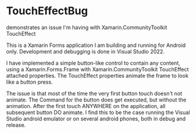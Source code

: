 # TouchEffectBug
demonstrates an issue I'm having with Xamarin.CommunityToolkit TouchEffect

This is a Xamarin Forms application I am building and running for Android only.
Development and debugging is done in Visual Studio 2022.

I have implemented a simple button-like control to contain any content, using a Xamarin.Forms.Frame with 
Xamarin.CommunityToolkit TouchEffect attached properties.
The TouchEffect properties animate the frame to look like a button press.

The issue is that most of the time the very first button touch doesn't not animate. The Command for the button does get executed, but without the animation. After the first touch ANYWHERE on the application, all subsequent button DO animate.
I find this to be the case running the Visual Studio android emulator or on several android phones, both in debug and release.
